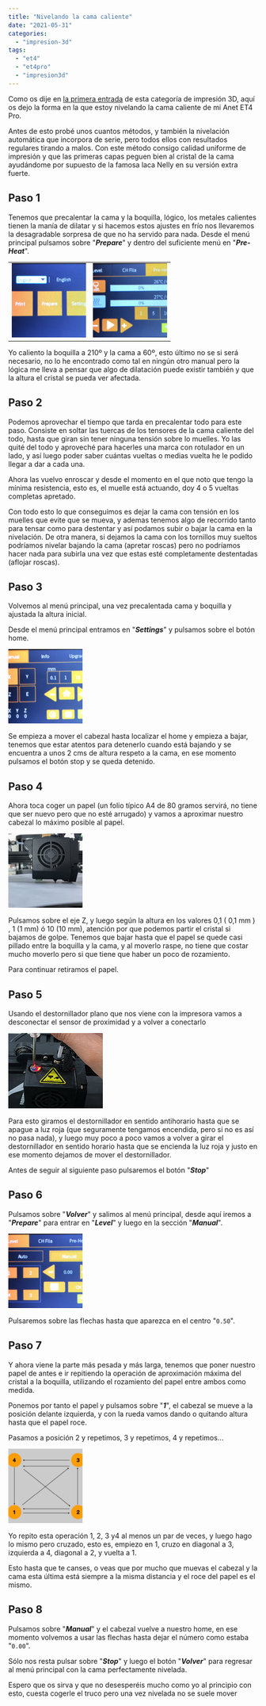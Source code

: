 ```yaml
---
title: "Nivelando la cama caliente"
date: "2021-05-31"
categories: 
  - "impresion-3d"
tags: 
  - "et4"
  - "et4pro"
  - "impresion3d"
---
```


Como os dije en [la primera entrada](https://pruebadeconcepto.es/impresora-3d-anet-et4-pro/) de esta categoría de impresión 3D, aquí os dejo la forma en la que estoy nivelando la cama caliente de mi Anet ET4 Pro.

Antes de esto probé unos cuantos métodos, y también la nivelación automática que incorpora de serie, pero todos ellos con resultados regulares tirando a malos. Con este método consigo calidad uniforme de impresión y que las primeras capas peguen bien al cristal de la cama ayudándome por supuesto de la famosa laca Nelly en su versión extra fuerte.

## Paso 1

Tenemos que precalentar la cama y la boquilla, lógico, los metales calientes tienen la manía de dilatar y si hacemos estos ajustes en frío nos llevaremos la desagradable sorpresa de que no ha servido para nada. Desde el menú principal pulsamos sobre "_**Prepare**_" y dentro del suficiente menú en "**_Pre-Heat_**".

<table style="border-collapse: collapse; border: none; width: 100%;"><tbody><tr style="border: none;"><td style="border: none; width: 50%;"><img class="wp-image-717 size-thumbnail aligncenter" src="images/ET4Pro_Menu1-150x150.png" alt="" width="150" height="150"></td><td style="border: none; width: 50%;"><img class="wp-image-718 size-thumbnail aligncenter" src="images/ET4Pro_Menu2-150x150.png" alt="" width="150" height="150"></td></tr></tbody></table>

Yo caliento la boquilla a 210º y la cama a 60º, esto último no se si será necesario, no lo he encontrado como tal en ningún otro manual pero la lógica me lleva a pensar que algo de dilatación puede existir también y que la altura el cristal se pueda ver afectada.

## Paso 2

Podemos aprovechar el tiempo que tarda en precalentar todo para este paso. Consiste en soltar las tuercas de los tensores de la cama caliente del todo, hasta que giran sin tener ninguna tensión sobre lo muelles. Yo las quité del todo y aproveché para hacerles una marca con rotulador en un lado, y así luego poder saber cuántas vueltas o medias vuelta he le podido llegar a dar a cada una.

Ahora las vuelvo enroscar y desde el momento en el que noto que tengo la mínima resistencia, esto es, el muelle está actuando, doy 4 o 5 vueltas completas apretado.

Con todo esto lo que conseguimos es dejar la cama con tensión en los muelles que evite que se mueva, y ademas tenemos algo de recorrido tanto para tensar como para destentar y así podamos subir o bajar la cama en la nivelación. De otra manera, si dejamos la cama con los tornillos muy sueltos podríamos nivelar bajando la cama (apretar roscas) pero no podríamos hacer nada para subirla una vez que estas esté completamente destentadas (aflojar roscas).

## Paso 3

Volvemos al menú principal, una vez precalentada cama y boquilla y ajustada la altura inicial.

Desde el menú principal entramos en "_**Settings**_" y pulsamos sobre el botón home.

![](images/ET4Pro_Menu3-150x150.png)

Se empieza a mover el cabezal hasta localizar el home y empieza a bajar, tenemos que estar atentos para detenerlo cuando está bajando y se encuentra a unos 2 cms de altura respeto a la cama, en ese momento pulsamos el botón stop y se queda detenido.

## Paso 4

Ahora toca coger un papel (un folio típico A4 de 80 gramos servirá, no tiene que ser nuevo pero que no esté arrugado) y vamos a aproximar nuestro cabezal lo máximo posible al papel.

![](images/ET4Pro_Nivel1-150x150.png)

Pulsamos sobre el eje Z, y luego según la altura en los valores 0,1 ( 0,1 mm ) , 1 (1 mm) ó 10 (10 mm), atención por que podemos partir el cristal si bajamos de golpe. Tenemos que bajar hasta que el papel se quede casi pillado entre la boquilla y la cama, y al moverlo raspe, no tiene que costar mucho moverlo pero si que tiene que haber un poco de rozamiento.

Para continuar retiramos el papel.

## Paso 5

Usando el destornillador plano que nos viene con la impresora vamos a desconectar el sensor de proximidad y a volver a conectarlo

![](images/ET4Pro_Nivel2.png)

Para esto giramos el destornillador en sentido antihorario hasta que se apague a luz roja (que seguramente tengamos encendida, pero si no es así no pasa nada), y luego muy poco a poco vamos a volver a girar el destornillador en sentido horario hasta que se encienda la luz roja y justo en ese momento dejamos de mover el destornillador.

Antes de seguir al siguiente paso pulsaremos el botón "_**Stop**_"

## Paso 6

Pulsamos sobre "_**Volver**_" y salimos al menú principal, desde aquí iremos a "_**Prepare**_" para entrar en "_**Level**_" y luego en la sección "_**Manual**_".

![](images/ET4Pro_Menu4-150x150.png)

Pulsaremos sobre las flechas hasta que aparezca en el centro "`0.50`".

## Paso 7

Y ahora viene la parte más pesada y más larga, tenemos que poner nuestro papel de antes e ir repitiendo la operación de aproximación máxima del cristal a la boquilla, utilizando el rozamiento del papel entre ambos como medida.

Ponemos por tanto el papel y pulsamos sobre "_**1**_", el cabezal se mueve a la posición delante izquierda, y con la rueda vamos dando o quitando altura hasta que el papel roce.

Pasamos a posición 2 y repetimos, 3 y repetimos, 4 y repetimos...

![](images/ET4Pro_Nivel3-150x150.png)

Yo repito esta operación 1, 2, 3 y4 al menos un par de veces, y luego hago lo mismo pero cruzado, esto es, empiezo en 1, cruzo en diagonal a 3, izquierda a 4, diagonal a 2, y vuelta a 1.

Esto hasta que te canses, o veas que por mucho que muevas el cabezal y la cama esta última está siempre a la misma distancia y el roce del papel es el mismo.

## Paso 8

Pulsamos sobre "**_Manual_**" y el cabezal vuelve a nuestro home, en ese momento volvemos a usar las flechas hasta dejar el número como estaba "`0.00`".

Sólo nos resta pulsar sobre "_**Stop**_" y luego el botón "_**Volver**_" para regresar al menú principal con la cama perfectamente nivelada.

Espero que os sirva y que no desesperéis mucho como yo al principio con esto, cuesta cogerle el truco pero una vez nivelada no se suele mover
